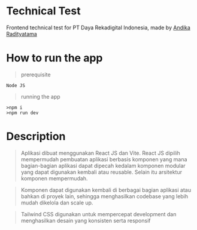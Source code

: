 # Technical Test
Frontend technical test for PT Daya Rekadigital Indonesia, made by [Andika Radityatama](https://www.linkedin.com/in/andikaraditya/)

# How to run the app
>prerequisite
```
Node JS
```

>running the app
```
>npm i
>npm run dev
```

# Description
>Aplikasi dibuat menggunakan React JS dan Vite. React JS dipilih mempermudah pembuatan aplikasi berbasis komponen yang mana bagian-bagian aplikasi dapat dipecah kedalam komponen modular yang dapat digunakan kembali atau reusable. Selain itu arsitektur komponen mempermudah.

> Komponen dapat digunakan kembali di berbagai bagian aplikasi atau bahkan di proyek lain, sehingga menghasilkan codebase yang lebih mudah dikelola dan scale up.

> Tailwind CSS digunakan untuk mempercepat development dan menghasilkan desain yang konsisten serta responsif

